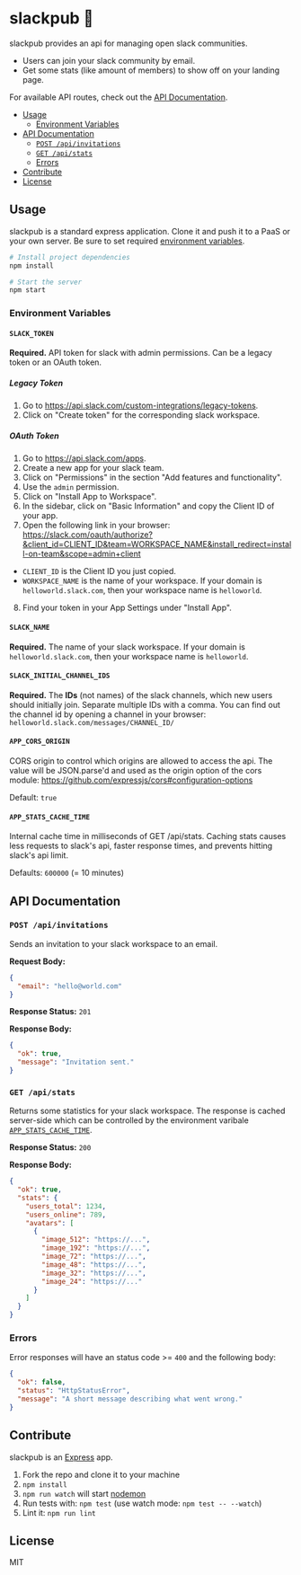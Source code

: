 # slackpub 🍻

slackpub provides an api for managing open slack communities.

- Users can join your slack community by email.
- Get some stats (like amount of members) to show off on your landing page.

For available API routes, check out the [API Documentation](#API-Documentation).

<!-- toc -->

- [Usage](#usage)
  * [Environment Variables](#environment-variables)
- [API Documentation](#api-documentation)
  * [`POST /api/invitations`](#post-apiinvitations)
  * [`GET /api/stats`](#get-apistats)
  * [Errors](#errors)
- [Contribute](#contribute)
- [License](#license)

<!-- tocstop -->

## Usage

slackpub is a standard express application. Clone it and push it to a PaaS or
your own server. Be sure to set required [environment variables](#environment-variables).

```sh
# Install project dependencies
npm install

# Start the server
npm start
```

### Environment Variables

#### `SLACK_TOKEN`

**Required.** API token for slack with admin permissions. Can be a legacy token
or an OAuth token.

##### Legacy Token

1. Go to https://api.slack.com/custom-integrations/legacy-tokens.
2. Click on "Create token" for the corresponding slack workspace.

##### OAuth Token

1. Go to https://api.slack.com/apps.
2. Create a new app for your slack team.
3. Click on "Permissions" in the section "Add features and functionality".
4. Use the `admin` permission.
5. Click on "Install App to Workspace".
6. In the sidebar, click on "Basic Information" and copy the Client ID of your app.
7. Open the following link in your browser: https://slack.com/oauth/authorize?&client_id=CLIENT_ID&team=WORKSPACE_NAME&install_redirect=install-on-team&scope=admin+client

- `CLIENT_ID` is the Client ID you just copied.
- `WORKSPACE_NAME` is the name of your workspace. If your domain is
  `helloworld.slack.com`, then your workspace name is `helloworld`.

8. Find your token in your App Settings under "Install App".

#### `SLACK_NAME`

**Required.** The name of your slack workspace. If your domain is
`helloworld.slack.com`, then your workspace name is `helloworld`.

#### `SLACK_INITIAL_CHANNEL_IDS`

**Required.** The **IDs** (not names) of the slack channels, which new users
should initially join. Separate multiple IDs with a comma. You can find out the
channel id by opening a channel in your browser: `helloworld.slack.com/messages/CHANNEL_ID/`

#### `APP_CORS_ORIGIN`

CORS origin to control which origins are allowed to access the api. The value
will be JSON.parse'd and used as the origin option of the cors module:
https://github.com/expressjs/cors#configuration-options

Default: `true`

#### `APP_STATS_CACHE_TIME`

Internal cache time in milliseconds of GET /api/stats. Caching stats causes
less requests to slack's api, faster response times, and prevents hitting
slack's api limit.

Defaults: `600000` (= 10 minutes)

## API Documentation

### `POST /api/invitations`

Sends an invitation to your slack workspace to an email.

**Request Body:**

```json
{
  "email": "hello@world.com"
}
```

**Response Status:** `201`

**Response Body:**

```json
{
  "ok": true,
  "message": "Invitation sent."
}
```

### `GET /api/stats`

Returns some statistics for your slack workspace. The response is cached
server-side which can be controlled by the environment varibale [`APP_STATS_CACHE_TIME`](#APP_STATS_CACHE_TIME).

**Response Status:** `200`

**Response Body:**

```json
{
  "ok": true,
  "stats": {
    "users_total": 1234,
    "users_online": 789,
    "avatars": [
      {
        "image_512": "https://...",
        "image_192": "https://...",
        "image_72": "https://...",
        "image_48": "https://...",
        "image_32": "https://...",
        "image_24": "https://..."
      }
    ]
  }
}
```

### Errors

Error responses will have an status code >= `400` and the following body:

```json
{
  "ok": false,
  "status": "HttpStatusError",
  "message": "A short message describing what went wrong."
}
```

## Contribute

slackpub is an [Express](http://expressjs.com/) app.

1. Fork the repo and clone it to your machine
2. `npm install`
3. `npm run watch` will start [nodemon](https://github.com/remy/nodemon)
4. Run tests with: `npm test` (use watch mode: `npm test -- --watch`)
5. Lint it: `npm run lint`

## License

MIT
